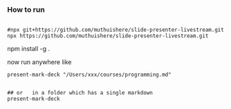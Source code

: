 

### How to run

```shell

#npx git+https://github.com/muthuishere/slide-presenter-livestream.git
npx https://github.com/muthuishere/slide-presenter-livestream.git
```



npm install -g .


now run anywhere like

```shell
present-mark-deck "/Users/xxx/courses/programming.md"
 
 
## or   in a folder which has a single markdown
present-mark-deck

```